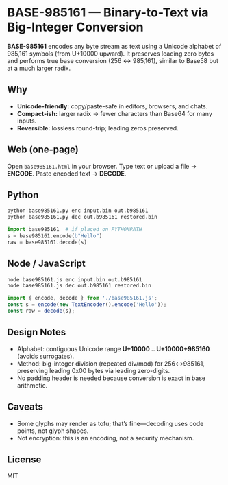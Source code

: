 # BASE-985161 — Binary-to-Text via Big-Integer Conversion

**BASE-985161** encodes any byte stream as text using a Unicode alphabet of 985,161 symbols (from U+10000 upward). It preserves leading zero bytes and performs true base conversion (256 ↔ 985,161), similar to Base58 but at a much larger radix.

## Why
- **Unicode-friendly:** copy/paste-safe in editors, browsers, and chats.
- **Compact-ish:** larger radix → fewer characters than Base64 for many inputs.
- **Reversible:** lossless round-trip; leading zeros preserved.

## Web (one-page)
Open `base985161.html` in your browser. Type text or upload a file → **ENCODE**. Paste encoded text → **DECODE**.

## Python
```bash
python base985161.py enc input.bin out.b985161
python base985161.py dec out.b985161 restored.bin
```
```python
import base985161  # if placed on PYTHONPATH
s = base985161.encode(b"Hello")
raw = base985161.decode(s)
```

## Node / JavaScript
```bash
node base985161.js enc input.bin out.b985161
node base985161.js dec out.b985161 restored.bin
```
```js
import { encode, decode } from './base985161.js';
const s = encode(new TextEncoder().encode('Hello'));
const raw = decode(s);
```

## Design Notes
- Alphabet: contiguous Unicode range **U+10000 .. U+10000+985160** (avoids surrogates).
- Method: big-integer division (repeated div/mod) for 256↔985161, preserving leading 0x00 bytes via leading zero-digits.
- No padding header is needed because conversion is exact in base arithmetic.

## Caveats
- Some glyphs may render as tofu; that’s fine—decoding uses code points, not glyph shapes.
- Not encryption: this is an encoding, not a security mechanism.

## License
MIT
